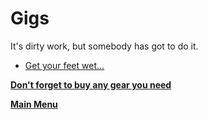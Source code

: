 # Gigs
It's dirty work, but somebody has got to do it. 
- [Get your feet wet...](Ongoing/getyfw.md)

 **[Don't forget to buy any gear you need](marketplace.md)**

 **[Main Menu](../README.md)**